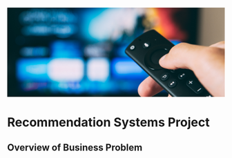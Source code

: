 ![1](./images/home_theater_image.jpg)


# Recommendation Systems Project

## Overview of Business Problem

